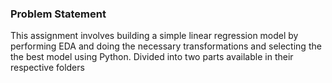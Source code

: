 ### Problem Statement
This assignment involves building a simple linear regression model by performing EDA and doing the necessary transformations and selecting the the best model using Python.
Divided into two parts available in their respective folders